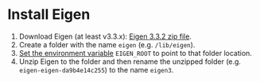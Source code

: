 # Install Eigen

1. Download Eigen (at least v3.3.x): [Eigen 3.3.2 zip file](http://bitbucket.org/eigen/eigen/get/3.3.2.zip).
2. Create a folder with the name `eigen` (e.g. `/lib/eigen`).
3. [Set the environment variable](http://www.computerhope.com/issues/ch000549.htm) `EIGEN_ROOT` to point to that folder location.
4. Unzip Eigen to the folder and then rename the unzipped folder (e.g. `eigen-eigen-da9b4e14c255`) to the name `eigen3`.
